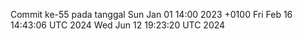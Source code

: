Commit ke-55 pada tanggal Sun Jan 01 14:00 2023 +0100
Fri Feb 16 14:43:06 UTC 2024
Wed Jun 12 19:23:20 UTC 2024
